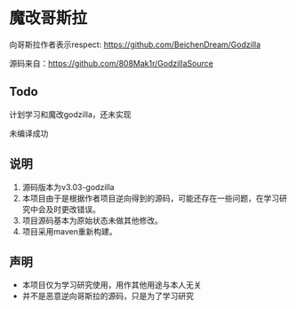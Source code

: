 # 魔改哥斯拉

向哥斯拉作者表示respect: https://github.com/BeichenDream/Godzilla

源码来自：https://github.com/808Mak1r/GodzillaSource

## Todo
计划学习和魔改godzilla，还未实现

未编译成功

## 说明
1. 源码版本为v3.03-godzilla
2. 本项目由于是根据作者项目逆向得到的源码，可能还存在一些问题，在学习研究中会及时更改错误。
3. 项目源码基本为原始状态未做其他修改。
4. 项目采用maven重新构建。

## 声明
- 本项目仅为学习研究使用，用作其他用途与本人无关
- 并不是恶意逆向哥斯拉的源码，只是为了学习研究
